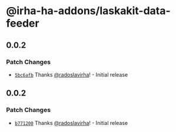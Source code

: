 # @irha-ha-addons/laskakit-data-feeder

## 0.0.2

### Patch Changes

- [`5bc6afb`](https://github.com/radoslavirha/ha-addons/commit/5bc6afb1fb763c925bf6e17038df52c141afc678) Thanks [@radoslavirha](https://github.com/radoslavirha)! - Initial release

## 0.0.2

### Patch Changes

- [`b771200`](https://github.com/radoslavirha/ha-addons/commit/b771200f366bfdcdddabd85830bb43af71667354) Thanks [@radoslavirha](https://github.com/radoslavirha)! - Initial release
